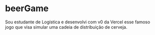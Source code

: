# beerGame
Sou estudante de Logística e desenvolvi com v0 da Vercel esse famoso jogo que visa simular uma cadeia de distribuição de cerveja.
